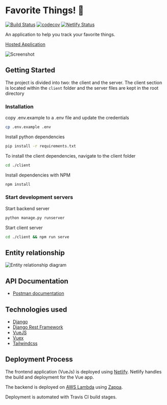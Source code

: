 # Favorite Things! 🙂
[![Build Status](https://travis-ci.com/otseobande/favorite-things.svg?branch=master)](https://travis-ci.com/otseobande/favorite-things) [![codecov](https://codecov.io/gh/otseobande/favorite-things/branch/master/graph/badge.svg)](https://codecov.io/gh/otseobande/favorite-things) [![Netlify Status](https://api.netlify.com/api/v1/badges/01276058-5a4f-431f-a750-18e6b345ac9b/deploy-status)](https://app.netlify.com/sites/favorite-things/deploys)

An application to help you track your favorite things.

[Hosted Application](https://favorite-things.netlify.com)

![Screenshot](https://res.cloudinary.com/otse/image/upload/v1565183640/Screen_Shot_2019-08-07_at_2.11.20_PM_sz8wyu.png)

## Getting Started

The project is divided into two: the client and the server. The client section is located within the `client` folder and the server files are kept in the root directory

### Installation

copy .env.example to a .env file and update the credentials

```bash
cp .env.example .env
```


Install python dependencies

```bash
pip install -r requirements.txt
```

To install the client dependencies, navigate to the client folder

```bash
cd ./client
```

Install dependencies with NPM

```bash
npm install
```

### Start development servers

Start backend server

```bash
python manage.py runserver
```

Start client server

```bash
cd ./client && npm run serve
```

## Entity relationship

![Entity relationship diagram](https://res.cloudinary.com/otse/image/upload/v1565093595/entity_relationship_ythju7.png)

## API Documentation

- [Postman documentation](https://documenter.getpostman.com/view/3424044/SVYrse29?version=latest)

## Technologies used

- [Django](https://www.djangoproject.com/)
- [Django Rest Framework](https://www.django-rest-framework.org/)
- [VueJS](https://vuejs.org/)
- [Vuex](https://vuex.vuejs.org/)
- [Tailwindcss](https://tailwindcss.com)

## Deployment Process

The frontend application (VueJs) is deployed using [Netlify](https://netlify.com). Netlify handles the build and deployment for the Vue app.

The backend is deployed on [AWS Lambda](https://aws.amazon.com/lambda/) using [Zappa](https://github.com/Miserlou/Zappa).

Deployment is automated with Travis CI build stages.
